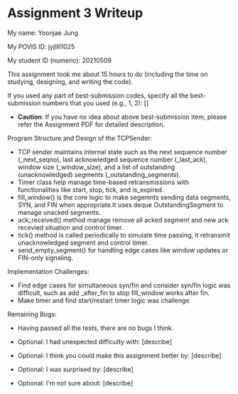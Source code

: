 Assignment 3 Writeup
=============

My name: Yoonjae Jung

My POVIS ID: jyjllll1025

My student ID (numeric): 20210509

This assignment took me about 15 hours to do (including the time on studying, designing, and writing the code).

If you used any part of best-submission codes, specify all the best-submission numbers that you used (e.g., 1, 2): []

- **Caution**: If you have no idea about above best-submission item, please refer the Assignment PDF for detailed description.

Program Structure and Design of the TCPSender:
- TCP sender maintains internal state such as the next sequence number (_next_seqno), last acknowledged sequence number (_last_ack), window size (_window_size), and a list of outstanding (unacknowledged) segments (_outstanding_segments).
- Timer class help manage time-based retransmissions with functionalities like start, stop, tick, and is_expired.
- fill_window() is the core logic to make segemnts sending data segments, SYN, and FIN when appropriate.It uses deque OutstandingSegment to manage unacked segments.
- ack_received() method manage remove all acked segment and new ack recevied situation and control timer. 
- tick() method is called periodically to simulate time passing, it retransmit unacknowledged segment and control timer. 
- send_empty_segment() for handling edge cases like window updates or FIN-only signaling.

Implementation Challenges:
- Find edge cases for simultaneous syn/fin and consider syn/fin logic was difficult, such as add _after_fin to stop fill_window works after fin.
- Make timer and find start/restart timer logic was challenge

Remaining Bugs:
- Having passed all the tests, there are no bugs I think. 

- Optional: I had unexpected difficulty with: [describe]

- Optional: I think you could make this assignment better by: [describe]

- Optional: I was surprised by: [describe]

- Optional: I'm not sure about: [describe]
